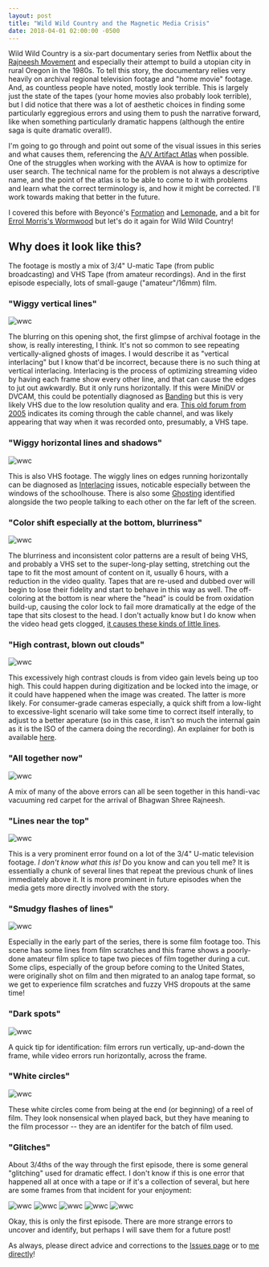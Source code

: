 ```yaml
---
layout: post
title: "Wild Wild Country and the Magnetic Media Crisis"
date: 2018-04-01 02:00:00 -0500
---
```


Wild Wild Country is a six-part documentary series from Netflix about the [Rajneesh Movement](https://en.wikipedia.org/wiki/Rajneeshpuram) and especially their attempt to build a utopian city in rural Oregon in the 1980s. To tell this story, the documentary relies very heavily on archival regional television footage and "home movie" footage. And, as countless people have noted, mostly look terrible. This is largely just the state of the tapes (your home movies also probably look terrible), but I did notice that there was a lot of aesthetic choices in finding some particularly eggregious errors and using them to push the narrative forward, like when something particularly dramatic happens (although the entire saga is quite dramatic overall!). 

I'm going to go through and point out some of the visual issues in this series and what causes them, referencing the [A/V Artifact Atlas](https://bavc.github.io/avaa/) when possible. One of the struggles when working with the AVAA is how to optimize for user search. The technical name for the problem is not always a descriptive name, and the point of the atlas is to be able to come to it with problems and learn what the correct terminology is, and how it might be corrected. I'll work towards making that better in the future.

I covered this before with Beyoncé's [Formation](http://bits.ashleyblewer.com/blog/2016/02/08/format-ion-video-playback-errors-in-beyonces-latest-music-video/) and [Lemonade](http://bits.ashleyblewer.com/blog/2016/04/29/lemonade/), and a bit for [Errol Morris's Wormwood](http://bits.ashleyblewer.com/blog/2017/12/28/errol-morris-wormwood-aspect-ratios/) but let's do it again for Wild Wild Country!

## Why does it look like this?

The footage is mostly a mix of 3/4" U-matic Tape (from public broadcasting) and VHS Tape (from amateur recordings). And in the first episode especially, lots of small-gauge ("amateur"/16mm) film.

### "Wiggy vertical lines"

![wwc](/images/wwc/1.jpg) 

The blurring on this opening shot, the first glimpse of archival footage in the show, is really interesting, I think. It's not so common to see repeating vertically-aligned ghosts of images. I would describe it as "vertical interlacing" but I know that'd be incorrect, because there is no such thing at vertical interlacing. Interlacing is the process of optimizing streaming video by having each frame show every other line, and that can cause the edges to jut out awkwardly. But it only runs horizontally. If this were MiniDV or DVCAM, this could be potentially diagnosed as [Banding](https://bavc.github.io/avaa/artifacts/head_clog_banding.html) but this is very likely VHS due to the low resolution quality and era. [This old forum from 2005](http://www.dslreports.com/forum/r14881779-Vertical-Interlacing) indicates its coming through the cable channel, and was likely appearing that way when it was recorded onto, presumably, a VHS tape.

### "Wiggy horizontal lines and shadows"

![wwc](/images/wwc/2.jpg) 

This is also VHS footage. The wiggly lines on edges running horizontally can be diagnosed as [Interlacing](https://en.wikipedia.org/wiki/Interlaced_video) issues, noticable especially between the windows of the schoolhouse. There is also some [Ghosting](https://bavc.github.io/avaa/artifacts/ghost.html) identified alongside the two people talking to each other on the far left of the screen.

### "Color shift especially at the bottom, blurriness"

![wwc](/images/wwc/3.jpg) 

The blurriness and inconsistent color patterns are a result of being VHS, and probably a VHS set to the super-long-play setting, stretching out the tape to fit the most amount of content on it, usually 6 hours, with a reduction in the video quality. Tapes that are re-used and dubbed over will begin to lose their fidelity and start to behave in this way as well. The off-coloring at the bottom is near where the "head" is could be from oxidation build-up, causing the color lock to fail more dramatically at the edge of the tape that sits closest to the head. I don't actually know but I do know when the video head gets clogged, [it causes these kinds of little lines](https://bavc.github.io/avaa/artifacts/video_head_clog.html).

### "High contrast, blown out clouds"

![wwc](/images/wwc/4.jpg) 

This excessively high contrast clouds is from video gain levels being up too high. This could happen during digitization and be locked into the image, or it could have happened when the image was created. The latter is more likely. For consumer-grade cameras especially, a quick shift from a low-light to excessive-light scenario will take some time to correct itself interally, to adjust to a better aperature (so in this case, it isn't so much the internal gain as it is the ISO of the camera doing the recording). An explainer for both is available [here](https://www.videouniversity.com/articles/what-is-the-difference-between-gain-and-iso/).

### "All together now"

![wwc](/images/wwc/5.jpg) 

A mix of many of the above errors can all be seen together in this handi-vac vacuuming red carpet for the arrival of Bhagwan Shree Rajneesh.

### "Lines near the top"

![wwc](/images/wwc/6.jpg) 

This is a very prominent error found on a lot of the 3/4" U-matic television footage. *I don't know what this is!* Do you know and can you tell me? It is essentially a chunk of several lines that repeat the previous chunk of lines immediately above it. It is more prominent in future episodes when the media gets more directly involved with the story.

### "Smudgy flashes of lines"

![wwc](/images/wwc/7.jpg) 

Especially in the early part of the series, there is some film footage too. This scene has some lines from film scratches and this frame shows a poorly-done amateur film splice to tape two pieces of film together during a cut. Some clips, especially of the group before coming to the United States, were originally shot on film and then migrated to an analog tape format, so we get to experience film scratches and fuzzy VHS dropouts at the same time!

### "Dark spots"

![wwc](/images/wwc/8.jpg) 

A quick tip for identification: film errors run vertically, up-and-down the frame, while video errors run horizontally, across the frame. 

### "White circles"

![wwc](/images/wwc/9.jpg) 

These white circles come from being at the end (or beginning) of a reel of film. They look nonsensical when played back, but they have meaning to the film processor -- they are an identifer for the batch of film used.

### "Glitches"

About 3/4ths of the way through the first episode, there is some general "glitching" used for dramatic effect. I don't know if this is one error that happened all at once with a tape or if it's a collection of several, but here are some frames from that incident for your enjoyment:

![wwc](/images/wwc/10.jpg) 
![wwc](/images/wwc/11.jpg) 
![wwc](/images/wwc/12.jpg) 
![wwc](/images/wwc/13.jpg) 
![wwc](/images/wwc/14.jpg) 


Okay, this is only the first episode. There are more strange errors to uncover and identify, but perhaps I will save them for a future post!

As always, please direct advice and corrections to the [Issues page](https://github.com/ablwr/ablwr.github.io/issues) or to [me directly](https://www.twitter.com/ablwr)!



